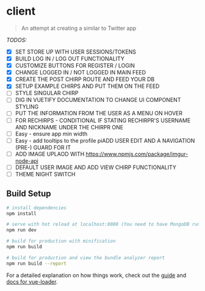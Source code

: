 # client

> An attempt at creating a similar to Twitter app

*TODOS:*
- [x] SET STORE UP WITH USER SESSIONS/TOKENS
- [x] BUILD LOG IN / LOG OUT FUNCTIONALITY 
- [x] CUSTOMIZE BUTTONS FOR REGISTER / LOGIN
- [x] CHANGE LOGGED IN / NOT LOGGED IN MAIN FEED
- [x] CREATE THE POST CHIRP ROUTE AND FEED YOUR DB
- [x] SETUP EXAMPLE CHIRPS AND PUT THEM ON THE FEED
- [ ] STYLE SINGULAR CHIRP
- [ ] DIG IN VUETIFY DOCUMENTATION TO CHANGE UI COMPONENT STYLING
- [ ] PUT THE INFORMATION FROM THE USER AS A MENU ON HOVER
- [ ] FOR RECHIRPS - CONDITIONAL IF STATING RECHIRPR'S USERNAME AND NICKNAME UNDER THE CHIRPR ONE
- [ ] Easy - ensure app min width
- [ ] Easy - add tooltips to the profile piADD USER EDIT AND A NAVIGATION (PRE-) GUARD FOR IT
- [ ] ADD IMAGE UPLAOD WITH https://www.npmjs.com/package/imgur-node-api
- [ ] DEFAULT USER IMAGE AND ADD VIEW CHIRP FUNCTIONALITY
- [ ] THEME NIGHT SWITCH

## Build Setup

``` bash
# install dependencies
npm install

# serve with hot reload at localhost:8080 (You need to have MongoDB running as well, running @ http://localhost:4040)
npm run dev

# build for production with minification
npm run build

# build for production and view the bundle analyzer report
npm run build --report
```

For a detailed explanation on how things work, check out the [guide](http://vuejs-templates.github.io/webpack/) and [docs for vue-loader](http://vuejs.github.io/vue-loader).
